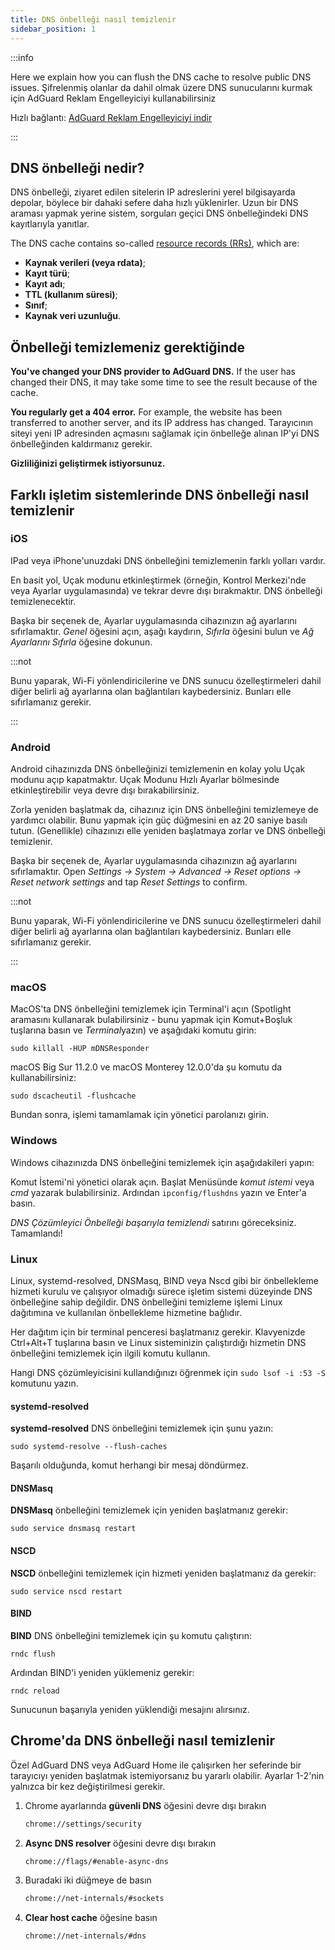 ```yaml
---
title: DNS önbelleği nasıl temizlenir
sidebar_position: 1
---
```


:::info

Here we explain how you can flush the DNS cache to resolve public DNS issues. Şifrelenmiş olanlar da dahil olmak üzere DNS sunucularını kurmak için AdGuard Reklam Engelleyiciyi kullanabilirsiniz

Hızlı bağlantı: [AdGuard Reklam Engelleyiciyi indir](https://agrd.io/download-kb-adblock)

:::

## DNS önbelleği nedir?

DNS önbelleği, ziyaret edilen sitelerin IP adreslerini yerel bilgisayarda depolar, böylece bir dahaki sefere daha hızlı yüklenirler. Uzun bir DNS araması yapmak yerine sistem, sorguları geçici DNS önbelleğindeki DNS kayıtlarıyla yanıtlar.

The DNS cache contains so-called [resource records (RRs)](https://en.wikipedia.org/wiki/Domain_Name_System#Resource_records), which are:

- **Kaynak verileri (veya rdata)**;
- **Kayıt türü**;
- **Kayıt adı**;
- **TTL (kullanım süresi)**;
- **Sınıf**;
- **Kaynak veri uzunluğu**.

## Önbelleği temizlemeniz gerektiğinde

**You've changed your DNS provider to AdGuard DNS.** If the user has changed their DNS, it may take some time to see the result because of the cache.

**You regularly get a 404 error.** For example, the website has been transferred to another server, and its IP address has changed. Tarayıcının siteyi yeni IP adresinden açmasını sağlamak için önbelleğe alınan IP'yi DNS önbelleğinden kaldırmanız gerekir.

**Gizliliğinizi geliştirmek istiyorsunuz.**

## Farklı işletim sistemlerinde DNS önbelleği nasıl temizlenir

### iOS

IPad veya iPhone'unuzdaki DNS önbelleğini temizlemenin farklı yolları vardır.

En basit yol, Uçak modunu etkinleştirmek (örneğin, Kontrol Merkezi'nde veya Ayarlar uygulamasında) ve tekrar devre dışı bırakmaktır. DNS önbelleği temizlenecektir.

Başka bir seçenek de, Ayarlar uygulamasında cihazınızın ağ ayarlarını sıfırlamaktır. *Genel* öğesini açın, aşağı kaydırın, *Sıfırla* öğesini bulun ve *Ağ Ayarlarını Sıfırla* öğesine dokunun.

:::not

Bunu yaparak, Wi-Fi yönlendiricilerine ve DNS sunucu özelleştirmeleri dahil diğer belirli ağ ayarlarına olan bağlantıları kaybedersiniz. Bunları elle sıfırlamanız gerekir.

:::

### Android

Android cihazınızda DNS önbelleğinizi temizlemenin en kolay yolu Uçak modunu açıp kapatmaktır. Uçak Modunu Hızlı Ayarlar bölmesinde etkinleştirebilir veya devre dışı bırakabilirsiniz.

Zorla yeniden başlatmak da, cihazınız için DNS önbelleğini temizlemeye de yardımcı olabilir. Bunu yapmak için güç düğmesini en az 20 saniye basılı tutun. (Genellikle) cihazınızı elle yeniden başlatmaya zorlar ve DNS önbelleği temizlenir.

Başka bir seçenek de, Ayarlar uygulamasında cihazınızın ağ ayarlarını sıfırlamaktır. Open *Settings → System → Advanced → Reset options → Reset network settings* and tap *Reset Settings* to confirm.

:::not

Bunu yaparak, Wi-Fi yönlendiricilerine ve DNS sunucu özelleştirmeleri dahil diğer belirli ağ ayarlarına olan bağlantıları kaybedersiniz. Bunları elle sıfırlamanız gerekir.

:::

### macOS

MacOS'ta DNS önbelleğini temizlemek için Terminal'i açın (Spotlight aramasını kullanarak bulabilirsiniz - bunu yapmak için Komut+Boşluk tuşlarına basın ve *Terminal*yazın) ve aşağıdaki komutu girin:

`sudo killall -HUP mDNSResponder`

macOS Big Sur 11.2.0 ve macOS Monterey 12.0.0'da şu komutu da kullanabilirsiniz:

`sudo dscacheutil -flushcache`

Bundan sonra, işlemi tamamlamak için yönetici parolanızı girin.

### Windows

Windows cihazınızda DNS önbelleğini temizlemek için aşağıdakileri yapın:

Komut İstemi'ni yönetici olarak açın. Başlat Menüsünde *komut istemi* veya *cmd* yazarak bulabilirsiniz. Ardından `ipconfig/flushdns` yazın ve Enter'a basın.

*DNS Çözümleyici Önbelleği başarıyla temizlendi* satırını göreceksiniz. Tamamlandı!

### Linux

Linux, systemd-resolved, DNSMasq, BIND veya Nscd gibi bir önbellekleme hizmeti kurulu ve çalışıyor olmadığı sürece işletim sistemi düzeyinde DNS önbelleğine sahip değildir. DNS önbelleğini temizleme işlemi Linux dağıtımına ve kullanılan önbellekleme hizmetine bağlıdır.

Her dağıtım için bir terminal penceresi başlatmanız gerekir. Klavyenizde Ctrl+Alt+T tuşlarına basın ve Linux sisteminizin çalıştırdığı hizmetin DNS önbelleğini temizlemek için ilgili komutu kullanın.

Hangi DNS çözümleyicisini kullandığınızı öğrenmek için `sudo lsof -i :53 -S` komutunu yazın.

#### systemd-resolved

**systemd-resolved** DNS önbelleğini temizlemek için şunu yazın:

`sudo systemd-resolve --flush-caches`

Başarılı olduğunda, komut herhangi bir mesaj döndürmez.

#### DNSMasq

**DNSMasq** önbelleğini temizlemek için yeniden başlatmanız gerekir:

`sudo service dnsmasq restart`

#### NSCD

**NSCD** önbelleğini temizlemek için hizmeti yeniden başlatmanız da gerekir:

`sudo service nscd restart`

#### BIND

**BIND** DNS önbelleğini temizlemek için şu komutu çalıştırın:

`rndc flush`

Ardından BIND'i yeniden yüklemeniz gerekir:

`rndc reload`

Sunucunun başarıyla yeniden yüklendiği mesajını alırsınız.

## Chrome'da DNS önbelleği nasıl temizlenir

Özel AdGuard DNS veya AdGuard Home ile çalışırken her seferinde bir tarayıcıyı yeniden başlatmak istemiyorsanız bu yararlı olabilir. Ayarlar 1-2'nin yalnızca bir kez değiştirilmesi gerekir.

1. Chrome ayarlarında **güvenli DNS** öğesini devre dışı bırakın

    ```bash
    chrome://settings/security
    ```

1. **Async DNS resolver** öğesini devre dışı bırakın

    ```bash
    chrome://flags/#enable-async-dns
    ```

1. Buradaki iki düğmeye de basın

    ```bash
    chrome://net-internals/#sockets
    ```

1. **Clear host cache** öğesine basın

    ```bash
    chrome://net-internals/#dns
    ```
